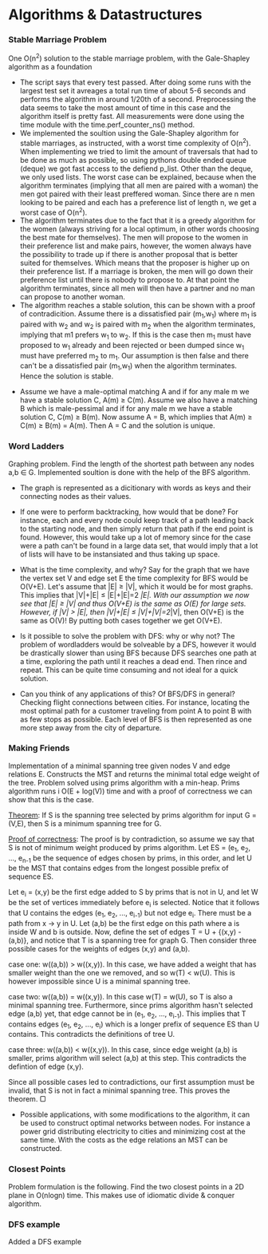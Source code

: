 # Algorithms & Datastructures

### Stable Marriage Problem
One O(n<sup>2</sup>) solution to the stable marriage problem, with the Gale-Shapley algorithm as a foundation
* The script says that every test passed. After doing some runs with the largest test set it avreages a total run time of about 5-6 seconds and performs the algorithm in around 1/20th of a second. Preprocessing the data seems to take the most amount of time in this case and the algorithm itself is pretty fast. All measurements were done using the time module with the time.perf_counter_ns() method.
* We implemented the soultion using the Gale-Shapley algorithm for stable marriages, as instructed, with a worst time complexity of O(n<sup>2</sup>). When implementing we tried to limit the amount of traversals that had to be done as much as possible, so using pythons double ended queue (deque) we got fast access to the defiend p_list. Other than the deque, we only used lists. The worst case can be explained, because when the algorithm terminates (implying that all men are paired with a woman) the men got paired with their least preffered woman. Since there are n men looking to be paired and each has a preference list of length n, we get a worst case of O(n<sup>2</sup>).
* The algorithm terminates due to the fact that it is a greedy algorithm for the women (always striving for a local optimum, in other words choosing the best mate for themselves). The men will propose to the women in their preference list and make pairs, however, the women always have the possibility to trade up if there is another proposal that is better suited for themselves. Which means that the proposer is higher up on their preference list. If a marriage is broken, the men will go down their preference list until there is nobody to propose to. At that point the algorithm terminates, since all men will then have a partner and no man can propose to another woman.
* The algorithm reaches a stable solution, this can be shown with a proof of contradicition. Assume there is a dissatisfied pair (m<sub>1</sub>,w<sub>1</sub>) where m<sub>1</sub> is paired with w<sub>2</sub> and w<sub>2</sub> is paired with m<sub>2</sub> when the algorithm terminates, implying that m1 prefers w<sub>1</sub> to w<sub>2</sub>. If this is the case then m<sub>1</sub> must have proposed to w<sub>1</sub> already and been rejected or been dumped since w<sub>1</sub> must have preferred m<sub>2</sub> to m<sub>1</sub>. Our assumption is then false and there can't be a dissatisfied pair (m<sub>1</sub>,w<sub>1</sub>) when the algorithm terminates. Hence the solution is stable.
* <p>Assume we have a male-optimal matching A and if for any male m we have a stable solution C, A(m) &ge; C(m). Assume we also have a matching B which is male-pessimal and if for any male m we have a stable solution C, C(m) &ge; B(m). Now assume A = B, which implies that A(m) &ge; C(m) &ge; B(m) = A(m). Then A = C and the solution is unique.</p>

### Word Ladders
<p>Graphing problem. Find the length of the shortest path between any nodes a,b &isin; G. Implemented soultion is done with the help of the BFS algorithm.

* The graph is represented as a dicitionary with words as keys and their connecting nodes as their values.
* If one were to perform backtracking, how would that be done? For instance, each and every node could keep track of a path leading back to the starting node, and then simply return that path if the end point is found. However, this would take up a lot of memory since for the case were a path can't be found in a large data set, that would imply that a lot of lists will have to be instansiated and thus taking up space.
*  What is the time complexity, and why? Say for the graph that we have the vertex set V and edge set E the time complexity for BFS would be O(V+E). Let's assume that |E| &ge; |V|, which it would be for most graphs. This implies that |V|+|E| &le; |E|+|E|=2 *|E|. With our assumption we now see that |E| &ge; |V| and thus O(V+E) is the same as O(E) for large sets. However, if |V| > |E|, then |V|+|E| &le; |V|+|V|=2*|V|, then O(V+E) is the same as O(V)! By putting both cases together we get O(V+E). 

* Is it possible to solve the problem with DFS: why or why not? The problem of wordladders would be solveable by a DFS, however it would be drastically slower than using BFS because DFS searches one path at a time, exploring the path until it reaches a dead end. Then rince and repeat. This can be quite time consuming and not ideal for a quick solution.
* Can you think of any applications of this? Of BFS/DFS in general? Checking flight connections between cities. For instance, locating the most optimal path for a customer traveling from point A to point B with as few stops as possible. Each level of BFS is then represented as one more step away from the city of departure.</p>

### Making Friends
<p>Implementation of a minimal spanning tree given nodes V and edge relations E. Constructs the MST and returns the minimal total edge weight of the tree. Problem solved using prims algorithm with a min-heap. Prims algorithm runs i O(E + log(V)) time and with a proof of correctness we can show that this is the case.
 
<u>Theorem</u>: If S is the spanning tree selected by prims algorithm for input G = (V,E), then S is a minimum spanning tree for G.

<u>Proof of correctness</u>: The proof is by contradiction, so assume we say that S is not of minimum weight produced by prims algorithm. Let ES = (e<sub>1</sub>, e<sub>2</sub>, ..., e<sub>n-1</sub> be the sequence of edges chosen by prims, in this order, and let U be the MST that contains edges from the longest possible prefix of sequence ES.

Let e<sub>i</sub> = (x,y) be the first edge added to S by prims that is not in U, and let W be the set of vertices immediately before e<sub>i</sub> is selected. Notice that it follows that U contains the edges (e<sub>1</sub>, e<sub>2</sub>, ..., e<sub>i-1</sub>) but not edge e<sub>i</sub>. There must be a path from x &rarr; y in U. Let (a,b) be the first edge on this path where a is inside W and b is outside. Now, define the set of edges T = U + {(x,y) - (a,b)}, and notice that T is a spanning tree for graph G. Then consider three possible cases for the weights of edges (x,y) and (a,b).

case one: w((a,b)) > w((x,y)). In this case, we have added a weight that has smaller weight than the one we removed, and so w(T) < w(U). This is however impossible since U is a minimal spanning tree.

case two: w((a,b)) = w((x,y)). In this case w(T) = w(U), so T is also a minimal spanning tree. Furthermore, since prims algorithm hasn't selected edge (a,b) yet, that edge cannot be in (e<sub>1</sub>, e<sub>2</sub>, ..., e<sub>i-1</sub>). This implies that T contains edges (e<sub>1</sub>, e<sub>2</sub>, ..., e<sub>i</sub>) which is a longer prefix of sequence ES than U contains. This contradicts the definitions of tree U.

case three: w((a,b)) < w((x,y)). In this case, since edge weight (a,b) is smaller, prims algorithm will select (a,b) at this step. This contradicts the defintion of edge (x,y).

Since all possible cases led to contradictions, our first assumption must be invalid, that S is not in fact a minimal spanning tree. This proves the theorem. &#9634;
 
* Possible applications, with some modifications to the algorithm, it can be used to construct optimal networks between nodes. For instance a power grid distributing electricity to cities and minimizing cost at the same time. With the costs as the edge relations an MST can be constructed.</p>

### Closest Points
Problem formulation is the following. Find the two closest points in a 2D plane in O(nlogn) time. This makes use of idiomatic divide & conquer algorithm.

### DFS example
Added a DFS example
